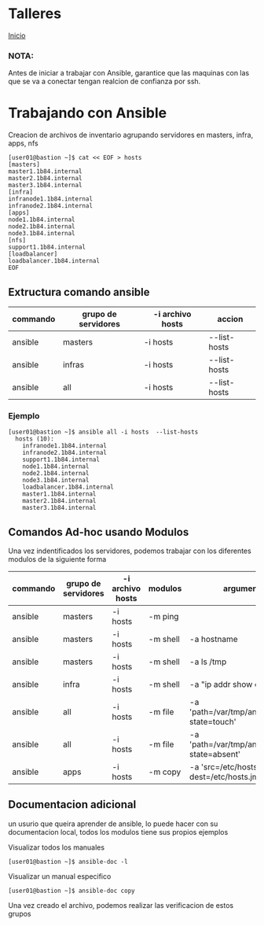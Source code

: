 # Talleres
[Inicio](../ComandosOpenShift.md)

### NOTA:
Antes de iniciar a trabajar con Ansible, garantice que las maquinas con las que se va a conectar tengan realcion de confianza por ssh.

# Trabajando con Ansible

Creacion de archivos de inventario agrupando servidores en masters, infra, apps, nfs

```
[user01@bastion ~]$ cat << EOF > hosts
[masters]
master1.1b84.internal
master2.1b84.internal
master3.1b84.internal
[infra]
infranode1.1b84.internal
infranode2.1b84.internal
[apps]
node1.1b84.internal
node2.1b84.internal
node3.1b84.internal
[nfs]
support1.1b84.internal
[loadbalancer]
loadbalancer.1b84.internal
EOF
```

## Extructura comando ansible



| commando  |  grupo de servidores | -i archivo hosts | accion |
| --------- | --------- | --------- | --------- |
| ansible  |  masters | -i hosts | --list-hosts |
| ansible  |  infras | -i hosts | --list-hosts |
| ansible  |  all | -i hosts | --list-hosts |

### Ejemplo
```
[user01@bastion ~]$ ansible all -i hosts  --list-hosts
  hosts (10):
    infranode1.1b84.internal
    infranode2.1b84.internal
    support1.1b84.internal
    node1.1b84.internal
    node2.1b84.internal
    node3.1b84.internal
    loadbalancer.1b84.internal
    master1.1b84.internal
    master2.1b84.internal
    master3.1b84.internal
```

## Comandos Ad-hoc usando Modulos
Una vez indentificados los servidores, podemos trabajar con los diferentes modulos de la siguiente forma


| commando | grupo de servidores | -i archivo hosts | modulos | argumentos |
| --------- | --------- | --------- | --------- | --------- |
| ansible  |  masters | -i hosts | -m ping | |
| ansible  |  masters | -i hosts | -m shell | -a hostname |
| ansible  |  masters | -i hosts | -m shell | -a ls /tmp |
| ansible  |  infra | -i hosts | -m shell | -a "ip addr show eth0 |
| ansible  |  all | -i hosts | -m file | -a 'path=/var/tmp/ansible_test.txt state=touch'|
| ansible  |  all | -i hosts | -m file | -a 'path=/var/tmp/ansible_test.txt state=absent'|
| ansible  |  apps | -i hosts | -m copy | -a 'src=/etc/hosts dest=/etc/hosts.jmanuel'|



## Documentacion adicional
un usurio que queira aprender de ansible, lo puede hacer con su documentacion local, todos los modulos tiene sus propios ejemplos

Visualizar todos los manuales
```
[user01@bastion ~]$ ansible-doc -l
```

Visualizar un manual especifico
```
[user01@bastion ~]$ ansible-doc copy
```



Una vez creado el archivo, podemos realizar las verificacion de estos grupos
